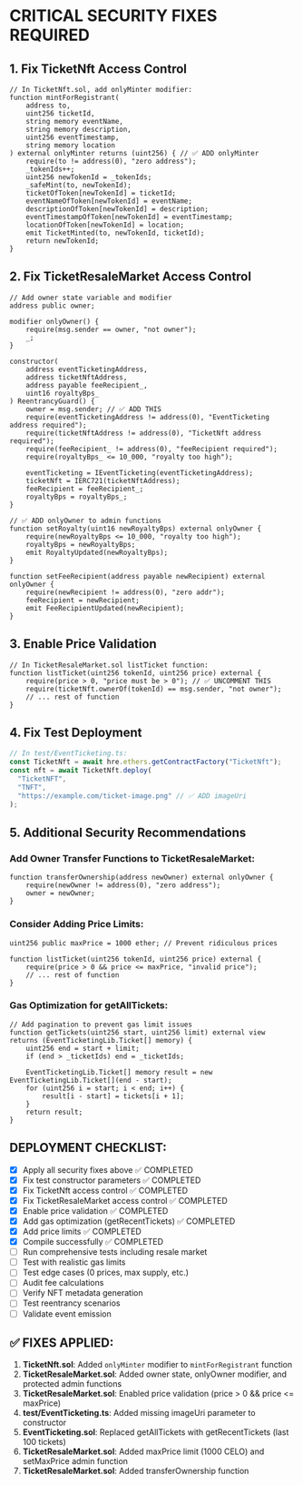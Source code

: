 # CRITICAL SECURITY FIXES REQUIRED

## 1. Fix TicketNft Access Control

```solidity
// In TicketNft.sol, add onlyMinter modifier:
function mintForRegistrant(
    address to,
    uint256 ticketId,
    string memory eventName,
    string memory description,
    uint256 eventTimestamp,
    string memory location
) external onlyMinter returns (uint256) { // ✅ ADD onlyMinter
    require(to != address(0), "zero address");
    _tokenIds++;
    uint256 newTokenId = _tokenIds;
    _safeMint(to, newTokenId);
    ticketOfToken[newTokenId] = ticketId;
    eventNameOfToken[newTokenId] = eventName;
    descriptionOfToken[newTokenId] = description;
    eventTimestampOfToken[newTokenId] = eventTimestamp;
    locationOfToken[newTokenId] = location;
    emit TicketMinted(to, newTokenId, ticketId);
    return newTokenId;
}
```

## 2. Fix TicketResaleMarket Access Control

```solidity
// Add owner state variable and modifier
address public owner;

modifier onlyOwner() {
    require(msg.sender == owner, "not owner");
    _;
}

constructor(
    address eventTicketingAddress,
    address ticketNftAddress,
    address payable feeRecipient_,
    uint16 royaltyBps_
) ReentrancyGuard() {
    owner = msg.sender; // ✅ ADD THIS
    require(eventTicketingAddress != address(0), "EventTicketing address required");
    require(ticketNftAddress != address(0), "TicketNft address required");
    require(feeRecipient_ != address(0), "feeRecipient required");
    require(royaltyBps_ <= 10_000, "royalty too high");

    eventTicketing = IEventTicketing(eventTicketingAddress);
    ticketNft = IERC721(ticketNftAddress);
    feeRecipient = feeRecipient_;
    royaltyBps = royaltyBps_;
}

// ✅ ADD onlyOwner to admin functions
function setRoyalty(uint16 newRoyaltyBps) external onlyOwner {
    require(newRoyaltyBps <= 10_000, "royalty too high");
    royaltyBps = newRoyaltyBps;
    emit RoyaltyUpdated(newRoyaltyBps);
}

function setFeeRecipient(address payable newRecipient) external onlyOwner {
    require(newRecipient != address(0), "zero addr");
    feeRecipient = newRecipient;
    emit FeeRecipientUpdated(newRecipient);
}
```

## 3. Enable Price Validation

```solidity
// In TicketResaleMarket.sol listTicket function:
function listTicket(uint256 tokenId, uint256 price) external {
    require(price > 0, "price must be > 0"); // ✅ UNCOMMENT THIS
    require(ticketNft.ownerOf(tokenId) == msg.sender, "not owner");
    // ... rest of function
}
```

## 4. Fix Test Deployment

```typescript
// In test/EventTicketing.ts:
const TicketNft = await hre.ethers.getContractFactory("TicketNft");
const nft = await TicketNft.deploy(
  "TicketNFT", 
  "TNFT",
  "https://example.com/ticket-image.png" // ✅ ADD imageUri
);
```

## 5. Additional Security Recommendations

### Add Owner Transfer Functions to TicketResaleMarket:
```solidity
function transferOwnership(address newOwner) external onlyOwner {
    require(newOwner != address(0), "zero address");
    owner = newOwner;
}
```

### Consider Adding Price Limits:
```solidity
uint256 public maxPrice = 1000 ether; // Prevent ridiculous prices

function listTicket(uint256 tokenId, uint256 price) external {
    require(price > 0 && price <= maxPrice, "invalid price");
    // ... rest of function
}
```

### Gas Optimization for getAllTickets:
```solidity
// Add pagination to prevent gas limit issues
function getTickets(uint256 start, uint256 limit) external view returns (EventTicketingLib.Ticket[] memory) {
    uint256 end = start + limit;
    if (end > _ticketIds) end = _ticketIds;
    
    EventTicketingLib.Ticket[] memory result = new EventTicketingLib.Ticket[](end - start);
    for (uint256 i = start; i < end; i++) {
        result[i - start] = tickets[i + 1];
    }
    return result;
}
```

## DEPLOYMENT CHECKLIST:

- [x] Apply all security fixes above ✅ COMPLETED
- [x] Fix test constructor parameters ✅ COMPLETED
- [x] Fix TicketNft access control ✅ COMPLETED
- [x] Fix TicketResaleMarket access control ✅ COMPLETED
- [x] Enable price validation ✅ COMPLETED
- [x] Add gas optimization (getRecentTickets) ✅ COMPLETED
- [x] Add price limits ✅ COMPLETED
- [x] Compile successfully ✅ COMPLETED
- [ ] Run comprehensive tests including resale market
- [ ] Test with realistic gas limits
- [ ] Test edge cases (0 prices, max supply, etc.)
- [ ] Audit fee calculations
- [ ] Verify NFT metadata generation
- [ ] Test reentrancy scenarios
- [ ] Validate event emission

## ✅ FIXES APPLIED:

1. **TicketNft.sol**: Added `onlyMinter` modifier to `mintForRegistrant` function
2. **TicketResaleMarket.sol**: Added owner state, onlyOwner modifier, and protected admin functions
3. **TicketResaleMarket.sol**: Enabled price validation (price > 0 && price <= maxPrice)
4. **test/EventTicketing.ts**: Added missing imageUri parameter to constructor
5. **EventTicketing.sol**: Replaced getAllTickets with getRecentTickets (last 100 tickets)
6. **TicketResaleMarket.sol**: Added maxPrice limit (1000 CELO) and setMaxPrice admin function
7. **TicketResaleMarket.sol**: Added transferOwnership function

